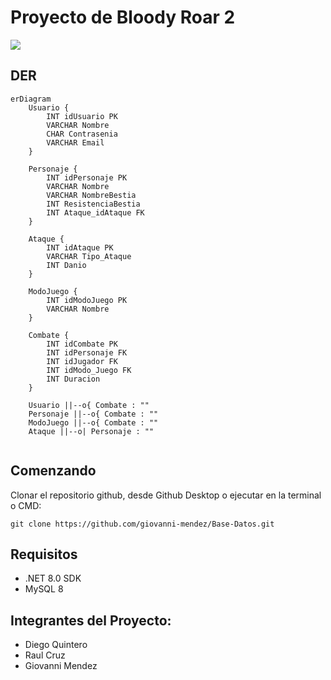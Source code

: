 # Proyecto de Bloody Roar 2

<img src="https://et12.edu.ar/imgs/computacion/vamoaprogramabanner.png">



## DER

```mermaid
erDiagram
    Usuario {
        INT idUsuario PK
        VARCHAR Nombre
        CHAR Contrasenia
        VARCHAR Email
    }

    Personaje {
        INT idPersonaje PK
        VARCHAR Nombre
        VARCHAR NombreBestia
        INT ResistenciaBestia
        INT Ataque_idAtaque FK
    }

    Ataque {
        INT idAtaque PK
        VARCHAR Tipo_Ataque
        INT Danio
    }

    ModoJuego {
        INT idModoJuego PK
        VARCHAR Nombre
    }

    Combate {
        INT idCombate PK
        INT idPersonaje FK
        INT idJugador FK
        INT idModo_Juego FK
        INT Duracion
    }

    Usuario ||--o{ Combate : ""
    Personaje ||--o{ Combate : ""
    ModoJuego ||--o{ Combate : ""
    Ataque ||--o| Personaje : ""


```
## Comenzando 

Clonar el repositorio github, desde Github Desktop o ejecutar en la terminal o CMD:

```
git clone https://github.com/giovanni-mendez/Base-Datos.git
```

## Requisitos 
- .NET 8.0 SDK
- MySQL 8 


## Integrantes del Proyecto:

* Diego Quintero
* Raul Cruz
* Giovanni Mendez
